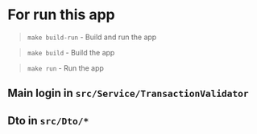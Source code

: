 # For run this app

> `make build-run` - Build and run the app

> `make build` - Build the app

> `make run` - Run the app

## Main login in `src/Service/TransactionValidator`

## Dto in `src/Dto/*`
